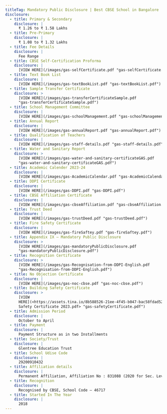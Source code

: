 ```yaml
---
titleTag: Mandatory Public Disclosure | Best CBSE School in Bangalore | Glentree Academy School
disclosure:
  - title: Primary & Secondary
    disclosure: |
      ₹ 1.26 to ₹ 1.58 Lakhs
  - title: Pre-Primary
    disclosure: |
      ₹ 1.08 to ₹ 1.32 Lakhs
  - title: Fee Details
    disclosure: |
      Fee Range
  - title: CBSE Self-Certification Proforma
    disclosure: |
      [VIEW HERE](/images/gas-selfCertificate.pdf "gas-selfCertificate.pdf")
  - title: Text Book List
    disclosure: |
      [VIEW HERE](/images/gas-textBookList.pdf "gas-textBookList.pdf")
  - title: Sample Transfer Certificate
    disclosure: >
      [VIEW HERE](/images/gas-transferCertificateSample.pdf
      "gas-transferCertificateSample.pdf")
  - title: School Management Committee
    disclosure: |
      [VIEW HERE](/images/gas-schoolManagement.pdf "gas-schoolManagement.pdf")
  - title: Annual Report
    disclosure: |
      [VIEW HERE](/images/gas-annualReport.pdf "gas-annualReport.pdf")
  - title: Qualification of Teachers
    disclosure: |
      [VIEW HERE](/images/gas-staff-details.pdf "gas-staff-details.pdf")
  - title: Water and Sanitary Report
    disclosure: >
      [VIEW HERE](/images/gas-water-and-sanitary-certificateGAS.pdf
      "gas-water-and-sanitary-certificateGAS.pdf")
  - title: Academic Calender 2023-24
    disclosure: |
      [VIEW HERE](/images/gas-AcademicCalendar.pdf "gas-AcademicCalendar.pdf")
  - title: DDPI Certificate
    disclosure: |
      [VIEW HERE](/images/gas-DDPI.pdf "gas-DDPI.pdf")
  - title: CBSE Affiliation Certificate
    disclosure: |
      [VIEW HERE](/images/gas-cbseAffiliation.pdf "gas-cbseAffiliation.pdf")
  - title: Trust Deed
    disclosure: |
      [VIEW HERE](/images/gas-trustDeed.pdf "gas-trustDeed.pdf")
  - title: Fire Safety Certificate
    disclosure: |
      [VIEW HERE](/images/gas-fireSaftey.pdf "gas-fireSaftey.pdf")
  - title: Appendix IX – Mandatory Public Disclosure
    disclosure: >
      [VIEW HERE](/images/gas-mandatoryPublicDisclosure.pdf
      "gas-mandatoryPublicDisclosure.pdf")
  - title: Recognition Certificate
    disclosure: >
      [VIEW HERE](/images/gas-Recognisation-from-DDPI-English.pdf
      "gas-Recognisation-from-DDPI-English.pdf")
  - title: No Objection Certificate
    disclosure: |
      [VIEW HERE](/images/gas-noc-cbse.pdf "gas-noc-cbse.pdf")
  - title: Building Safety Certificate
    disclosure: >
      [VIEW
      HERE](<https://assets.tina.io/8b588526-21ee-4f45-b047-bac58fdad52f/Building
      Safety Certificate 2023.pdf> "gas-safetyCertificate.pdf")
  - title: Admission Period
    disclosure: |
      October to April
  - title: Payment
    disclosure: |
      Payment Structure as in two Installments
  - title: Society/Trust
    disclosure: |
      Glentree Education Trust
  - title: School Udise Code
    disclosure: |
      29200910432
  - title: Affiliation details
    disclosure: |
      Permanent Affiliation, Affiliation No : 831088 (2020 for Sec. Level)
  - title: Recognition
    disclosure: |
      Recognised by CBSE, School Code – 46717
  - title: Started In The Year
    disclosure: |
      2018
---
```



